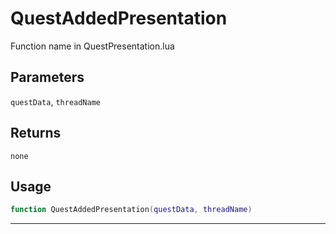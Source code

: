 # QuestAddedPresentation
Function name in QuestPresentation.lua
## Parameters
`questData`, `threadName`
## Returns
`none`
## Usage
```lua
function QuestAddedPresentation(questData, threadName)
```
---
